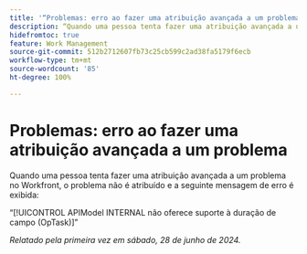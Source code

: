 ```yaml
---
title: '“Problemas: erro ao fazer uma atribuição avançada a um problema”'
description: “Quando uma pessoa tenta fazer uma atribuição avançada a um problema no Workfront, o problema não é atribuído e uma mensagem de erro é exibida.”
hidefromtoc: true
feature: Work Management
source-git-commit: 512b2712607fb73c25cb599c2ad38fa5179f6ecb
workflow-type: tm+mt
source-wordcount: '85'
ht-degree: 100%

---
```



# Problemas: erro ao fazer uma atribuição avançada a um problema

Quando uma pessoa tenta fazer uma atribuição avançada a um problema no Workfront, o problema não é atribuído e a seguinte mensagem de erro é exibida:

“[!UICONTROL APIModel INTERNAL não oferece suporte à duração de campo (OpTask)]”

_Relatado pela primeira vez em sábado, 28 de junho de 2024._
